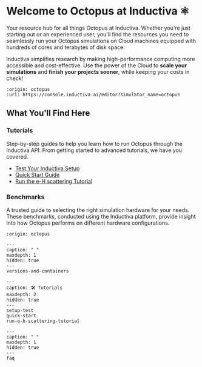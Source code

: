 # Welcome to Octopus at Inductiva ⚛️
Your resource hub for all things Octopus at Inductiva. Whether you're just starting out or an experienced user, you'll find the resources you need to seamlessly run your Octopus simulations on Cloud machines equipped with hundreds of cores and terabytes of disk space.

Inductiva simplifies research by making high-performance computing more accessible and cost-effective. Use the power of the Cloud to **scale your simulations** and **finish your projects sooner**, while keeping your costs in check! 

```{python_editor}
:origin: octopus
:url: https://console.inductiva.ai/editor?simulator_name=octopus
```

## What You'll Find Here

### Tutorials
Step-by-step guides to help you learn how to run Octopus through the Inductiva API. From getting started to advanced tutorials, we have you covered.

- [Test Your Inductiva Setup](setup-test)
- [Quick Start Guide](quick-start)
- [Run the e-H scattering Tutorial](run-e-h-scattering-tutorial)

### Benchmarks
A trusted guide to selecting the right simulation hardware for your needs. These benchmarks, conducted using the Inductiva platform, provide insight into how Octopus performs on different hardware configurations.

```{banner}
:origin: octopus
```

```{toctree}
---
caption: " "
maxdepth: 1
hidden: true
---
versions-and-containers
```

```{toctree}
---
caption: 🛠️ Tutorials
maxdepth: 2
hidden: true
---
setup-test
quick-start
run-e-h-scattering-tutorial
```

```{toctree}
---
caption: " "
maxdepth: 1
hidden: true
---
faq
```

